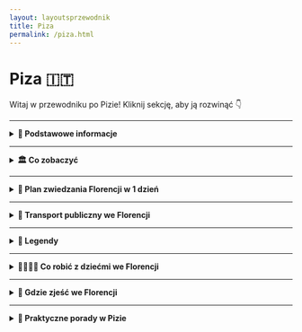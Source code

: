 ```yaml
---
layout: layoutsprzewodnik
title: Piza
permalink: /piza.html
---
```


# Piza 🇮🇹

Witaj w przewodniku po Pizie! Kliknij sekcję, aby ją rozwinąć 👇

---

<details>
  <summary><strong>📌 Podstawowe informacje</strong></summary>

  <h3>🗼 Piza – nie tylko wieża, która się nie słucha grawitacji</h3>
  <p>
    Piza to miasto, które zna cały świat... choćby z memów i fotek, na których ludzie próbują "podtrzymać" słynną wieżę. Ale spokojnie – to nie wszystko, co ma do zaoferowania! Choć <strong>Krzywa Wieża</strong> kradnie show, Piza to też eleganckie place, tajemnicze zaułki i rzeka Arno, która przecina ją z gracją modelki na wybiegach.
  </p>

  <p>
    To właśnie tutaj średniowiecze flirtuje z renesansem, a klimat włoskiego dolce vita wylewa się z każdej kawiarni. Mimo turystycznej sławy, Piza zachowała swój lokalny charakter – więc obok tłumu z aparatami znajdziesz też studentów, grających w szachy na skwerze, i starsze panie plotkujące przy espresso.
  </p>

  <p>
    Miasto jest kompaktowe – idealne na jednodniowy wypad lub leniwe zwiedzanie na piechotę. Do tego świetnie skomunikowane – tylko 15 minut pociągiem od lotniska i już możesz sprawdzać, czy wieża naprawdę się przechyla (spoiler: tak!).
  </p>

  <h3>✈️ Jak się dostać do Pizy?</h3>
  <ul>
    <li><strong>Samolotem:</strong> Lotnisko Pisa Galileo Galilei (PSA) – jedno z najbliższych centrum lotnisk w Europie! Do centrum dojedziesz w 5 minut pociągiem <em>PisaMover</em>.</li>
    <li><strong>Pociągiem:</strong> Bezpośrednie połączenia z Florencją (ok. 1h), Luką, Livorno i nawet Rzymem. Wysiądź na stacji <strong>Pisa Centrale</strong>.</li>
  </ul>

  <h3>🚶‍♂️ Poruszanie się po mieście</h3>
  <p>
    Zapomnij o taksówkach i komunikacji miejskiej – w Pizie królują nogi. Centrum jest zwarte, wszystko masz w zasięgu spaceru. A jeśli chcesz poczuć się jak lokal, wypożycz rower – śmiganie po nadbrzeżach Arno to czysta przyjemność.
  </p>

  <p>
    Piza to idealne połączenie fotogenicznego absurdu (patrz: wieża) i prawdziwego włoskiego luzu. Możesz ją "odhaczyć" w kilka godzin… albo zakochać się i zostać do zachodu słońca. W obu przypadkach: warto!
  </p>
</details>


---

<details>
  <summary><strong>🏛️ Co zobaczyć</strong></summary>

  <details>
  <summary><strong>⛪ Katedra Santa Maria del Fiore – serce Florencji i kamień milowy architektury</strong></summary>
  <p><strong>Współrzędne:</strong> <em>43.7731° N, 11.2556° E</em></p>

  <p>
    Gdy stoisz na <strong>Piazza del Duomo</strong>, nie da się jej nie zauważyć – <strong>Katedra Santa Maria del Fiore</strong> to prawdziwe arcydzieło, symbol miasta i jedno z największych osiągnięć architektury gotyckiej i renesansowej. Jej potężna kopuła dominuje nad panoramą Florencji i wciąż zachwyca – nie tylko rozmiarem, ale i rozmachem geniuszu Brunelleschiego.
  </p>

  <p>
    Budowa katedry rozpoczęła się w 1296 roku według projektu <strong>Arnolfa di Cambio</strong>, ale to dopiero w XV wieku Filippo Brunelleschi podjął się rzeczy niebywałej: stworzenia największej kopuły w Europie bez rusztowań. Efekt? Cud inżynierii, który do dziś inspiruje architektów z całego świata.
  </p>

  <p>
    Z zewnątrz fasada katedry olśniewa biało-zielono-różowym marmurem z Carrary, Prato i Maremmy, tworząc wyjątkowy patchwork kolorów. Wejście ozdobione jest scenami religijnymi, rzeźbami świętych i przepięknymi drzwiami. Ale prawdziwa magia zaczyna się, gdy spojrzysz w górę – ogromna <strong>kopuła</strong> z czerwoną dachówką góruje nad miastem jak korona.
  </p>

  <p>
    Wewnątrz katedry panuje surowy gotycki klimat, ale wystarczy spojrzeć w górę, by znów opadła szczęka – sklepienie zdobi monumentalny fresk <strong>"Sąd Ostateczny"</strong>, stworzony przez <strong>Giorgia Vasariego</strong> i <strong>Federica Zuccariego</strong>. Około 4000 m² malarstwa, które przyprawia o zawrót głowy.
  </p>

  <p>
    Dla odważnych czeka nie lada gratka – wspinaczka na kopułę! <strong>463 stopnie</strong> prowadzą przez wąskie korytarze między dwoma kopułami, a na górze czeka nagroda: widok na całą Florencję, jakiego nie znajdziesz nigdzie indziej.
  </p>
  
  <ul>
    <li><strong>Wejście do katedry:</strong> Bezpłatne (kolejki bywają długie!)</li>
    <li><strong>Wejście na kopułę:</strong> ok. 15–20€ (wymagana wcześniejsza rezerwacja online)</li>
    <li><strong>Muzeum, dzwonnica i baptysterium:</strong> dostępne w pakietach biletów</li>
  </ul>

  <p>
    Santa Maria del Fiore to nie tylko kościół – to historia, duma, geniusz ludzki zaklęty w marmurze i cegle. Nie odwiedzić jej, będąc we Florencji, to jak nie zjeść tam lodów – po prostu nie wypada!
  </p>

  <p>🪙 Ciekawostka: Kula, która spadła z nieba-W 1601 roku z kopuły Katedry Santa Maria del Fiore spadła ogromna kula – tzw. <strong>palla</strong> – wykonana z miedzi, mierząca ponad 2 metry średnicy i ważąca ok. 1800 kg! Kula runęła z wysokości, uderzyła w bruk Piazza del Duomo i… nikogo nie zabiła – co mieszkańcy uznali za cud. Dziś na placu możesz znaleźć <strong>metalową płytkę</strong> zaznaczającą dokładne miejsce, gdzie spadła.
  </p>
  
</details>

  <details>
  <summary><strong>🌉 Ponte Vecchio – most z duszą (i biżuterią)</strong></summary>
  <p><strong>Współrzędne:</strong> <em>43.7679° N, 11.2531° E</em></p>

  <p>
    <strong>Ponte Vecchio</strong>, czyli „Stary Most”, to jedna z ikon Florencji i jeden z najbardziej rozpoznawalnych mostów na świecie. Choć nazwa może sugerować zwykłą przeprawę przez rzekę, to tak naprawdę mało który most ma tyle historii, charakteru i... złota w jednym miejscu!
  </p>

  <p>
    Zbudowany pierwotnie w czasach rzymskich, kilkukrotnie niszczony przez powodzie i odbudowywany, swój obecny kształt zawdzięcza XIV-wiecznej rekonstrukcji. I właśnie od tego czasu Ponte Vecchio nieprzerwanie łączy dwa brzegi Arno – Oltrarno z centrum Florencji – ale też przeszłość z teraźniejszością.
  </p>

  <p>
    Co wyróżnia ten most? Przede wszystkim <strong>rząd urokliwych sklepików</strong> wbudowanych w jego konstrukcję. Kiedyś zajmowali je rzeźnicy, garbarze i piekarze – ale w XVI wieku książę Ferdynand I postanowił zastąpić „śmierdzące” zawody bardziej prestiżowymi. Tak oto na moście pojawili się <strong>złotnicy i jubilerzy</strong>, którzy są tu do dziś. Spacer po moście to jak przechadzka po luksusowym pasażu handlowym... tylko z widokiem na rzekę.
  </p>

  <p>
    Nad sklepikami biegnie jeszcze jedna ciekawostka – <strong>Korytarz Vasariego</strong>, tajny pasaż stworzony przez Giorgio Vasariego w 1565 roku. Łączy Pałac Vecchio z Pałacem Pittich, umożliwiając rodzinie Medyceuszy przemieszczanie się niezauważenie nad głowami ludu. Niestety, korytarz nie jest dostępny na co dzień – ale jego istnienie dodaje miejscu aurę tajemnicy.
  </p>

  <p>
    Ponte Vecchio ma też szczęście do przetrwania – jako jedyny most nie został zniszczony przez Niemców podczas II wojny światowej (według legendy to sam Hitler nakazał go oszczędzić). Dzięki temu możemy do dziś cieszyć się jego niepowtarzalnym urokiem, zwłaszcza o wschodzie lub zachodzie słońca.
  </p>

  <p>
    Most to nie tylko zabytek, ale też doskonały punkt na romantyczne zdjęcie lub... oświadczyny. W końcu czy jest lepsze miejsce na wyznanie miłości niż most, który sam wygląda jak z bajki?
  </p>

  <ul>
    <li><strong>Wstęp:</strong> Most dostępny bezpłatnie, otwarty całą dobę.</li>
    <li><strong>Tip:</strong> Najpiękniejszy widok na Ponte Vecchio jest z sąsiedniego mostu – <strong>Ponte Santa Trinita</strong>.</li>
  </ul>

  <p>
    Jeśli chcesz poczuć klimat starej Florencji, pomieszać luksus z historią i romantyzmem – Ponte Vecchio to absolutny „must-see”. A może wrócisz z pamiątką w postaci złotego pierścionka?
  </p>
</details>


  <details>
    <summary><strong>🎨 Galeria Uffizi – arcydzieła Botticellego i spółki</strong></summary>
    <p><strong>Współrzędne:</strong> <em>43.7686° N, 11.2556° E</em></p>
    <p>
      Jedno z najważniejszych muzeów sztuki na świecie. Znajdziesz tu „Narodziny Wenus” i „Wiosnę” Botticellego, dzieła Leonarda da Vinci, Michała Anioła, Tycjana i Caravaggia. Uffizi to podróż przez wieki malarstwa, w której każda sala to osobny rozdział historii sztuki. Najlepiej zarezerwuj bilety z wyprzedzeniem – to jedno z najczęściej odwiedzanych miejsc we Florencji.
    </p>
    <ul>
      <li><strong>Bilety:</strong> ok. 12–20€, obowiązkowa rezerwacja online w sezonie</li>
    </ul>
  </details>

  <details>
  <summary><strong>🏰 Palazzo Vecchio – serce władzy i historii Florencji</strong></summary>
  <p><strong>Współrzędne:</strong> <em>43.7696° N, 11.2558° E</em></p>

  <p>
    <strong>Palazzo Vecchio</strong>, czyli „Stary Pałac”, to nie tylko jedna z najbardziej rozpoznawalnych budowli we Florencji, ale i miejsce, gdzie naprawdę czuć potęgę dawnych rządów, intryg i renesansowego geniuszu. Od XIII wieku był siedzibą władzy miejskiej – od Signorii po wielkich książąt Toskanii. I nadal pełni funkcję ratusza!
  </p>

  <p>
    Pałac wznosi się dumnie nad <strong>Piazza della Signoria</strong>, otoczony rzeźbami i fontannami. Jego masywna sylwetka z wysoką wieżą (94 metry!) przyciąga wzrok – to wieża Arnolfo, z której roztacza się fantastyczny widok na całe miasto. Kiedyś służyła też za więzienie... Florencja nie bawiła się w półśrodki.
  </p>

  <p>
    Wnętrze pałacu zachwyca rozmachem i kunsztem. Znajdziesz tu m.in. <strong>Salone dei Cinquecento</strong>, czyli Salę Pięciuset – monumentalną salę obrad z niesamowitymi freskami Vasari’ego i... ukrytym przesłaniem. Pod niektórymi obrazami ponoć znajdują się dzieła Leonarda da Vinci, których nigdy nie dokończył. Tropiciele tajemnic i fani „Kodu Leonarda da Vinci” będą zachwyceni!
  </p>

  <p>
    Zwiedzanie pałacu to podróż przez kolejne epoki – renesansowe apartamenty Medyceuszy, tajne przejścia, sufitowe malowidła i symbolika, która mogłaby zapełnić kilka tomów. Szczególnie polecane są <strong>prywatne apartamenty Eleonory z Toledo</strong> – żony Kosmy I Medyceusza – pełne elegancji i bogactwa.
  </p>

  <p>
    Po zwiedzaniu wnętrz koniecznie wejdź na wieżę Arnolfo (o ile nie masz lęku wysokości). Wąskie schodki prowadzą aż na szczyt, skąd rozciąga się widok na Katedrę Santa Maria del Fiore, Arno i dachy Florencji – widok, który zostaje w głowie na długo.
  </p>

  <ul>
    <li><strong>Bilety:</strong> ok. 12,50€ (dorośli) za pałac, dodatkowo 10€ za wejście na wieżę.</li>
    <li><strong>Tip:</strong> Warto kupić bilet łączony na wieżę i muzeum – i zarezerwować go wcześniej online.</li>
  </ul>

  <p>
    Palazzo Vecchio to nie tylko muzeum – to żywa historia miasta. Miejsce, gdzie Medyceusze planowali polityczne rozgrywki, artyści tworzyli arcydzieła, a mieszkańcy Florencji protestowali i świętowali. Jeśli chcesz zrozumieć duszę Florencji – tu ją znajdziesz.
  </p>
</details>


  <details>
    <summary><strong>🗿 Galeria Akademii – Dawid w całej okazałości</strong></summary>
    <p><strong>Współrzędne:</strong> <em>43.7760° N, 11.2586° E</em></p>
    <p>
      Choć to niewielkie muzeum, przyciąga tłumy – a wszystko za sprawą rzeźby Dawida Michała Anioła. To arcydzieło renesansu robi wrażenie nie tylko rozmiarem, ale też detalem. Oprócz niego zobaczysz też niedokończone „Więźnie” – figury, które wyglądają, jakby dopiero co wyszły z marmuru.
    </p>
    <ul>
      <li><strong>Bilety:</strong> ok. 12–16€, warto kupić online</li>
    </ul>
  </details>

<details>
  <summary><strong>⛪ Bazylika Santa Croce – panteon włoskich geniuszy</strong></summary>
  <p><strong>Współrzędne:</strong> <em>43.7688° N, 11.2625° E</em></p>

  <p>
    <strong>Santa Croce</strong> to nie tylko majestatyczna świątynia – to swoista święta galeria historii Włoch. Znajduje się nieco na uboczu od głównych turystycznych szlaków, ale to właśnie tutaj serce Florencji bije rytmem sztuki, duchowości i pamięci o największych nazwiskach włoskiej kultury.
  </p>

  <p>
    Bazylika została wybudowana przez franciszkanów pod koniec XIII wieku, na bagnistych terenach poza średniowiecznymi murami miasta. Ale niech Cię nie zmyli jej skromne pochodzenie – to największy kościół franciszkański na świecie, ozdobiony elegancką fasadą z białego i zielonego marmuru.
  </p>

  <p>
    Wnętrze kryje <strong>groby i pomniki największych Włochów</strong>: Galileusza, Michała Anioła, Machiavellego, Rossiniego i wielu innych. Dlatego często mówi się o niej jako o "Panteonie Włoch" – miejsce, gdzie spoczywa geniusz narodowy.
  </p>

  <p>
    Poza grobami sławnych, Santa Croce to również miejsce duchowe i artystyczne. Zachwycą Cię freski Giotta w Kaplicy Bardi i Peruzzi, barwne witraże i ogromna drewniana krzyżowa konstrukcja dachu. W jednej z kaplic zobaczysz też <strong>Krucyfiks Cimabuego</strong> – dzieło, które ucierpiało podczas tragicznej powodzi w 1966 roku, ale przetrwało jako symbol siły kultury.
  </p>

  <p>
    Warto również odwiedzić <strong>krużganki i klasztor</strong> przylegający do bazyliki oraz piękne muzeum, gdzie znajdziesz wiele cennych relikwii i dzieł sztuki. A na dziedzińcu? Spokój, cień i historia cichutko opowiadająca o dawnych czasach.
  </p>

  <ul>
    <li><strong>Bilety:</strong> ok. 8€ (normalny wstęp); ulgowe dostępne. Warto zarezerwować online, by uniknąć kolejek.</li>
    <li><strong>Czas zwiedzania:</strong> ok. 1–1,5 godziny, jeśli chcesz dobrze wszystko zobaczyć i poczuć klimat miejsca.</li>
  </ul>

  <p>
    Santa Croce to miejsce, które łączy sacrum z geniuszem. Idealne na refleksję, zadumę i duchowy kontakt z wielkością. Wychodząc z bazyliki, poczujesz, że Florencja to coś więcej niż piękne widoki – to miasto duszy i umysłu.
  </p>
</details>

<details>
  <summary><strong>⛪ Bazylika San Lorenzo – najstarszy kościół Florencji i skarbnica Medyceuszy</strong></summary>
  <p><strong>Współrzędne:</strong> <em>43.7753° N, 11.2530° E</em></p>

  <p>
    <strong>San Lorenzo</strong> to kościół, który może i nie błyszczy marmurową fasadą (bo… jej po prostu nie ma!), ale za to skrywa jedne z największych skarbów renesansowej Florencji. To właśnie tutaj zaczyna się opowieść o Medyceuszach – najpotężniejszej rodzinie miasta, patronach sztuki i nieformalnych władcach renesansowej Europy.
  </p>

  <p>
    Choć kościół wygląda skromnie z zewnątrz, to jest <strong>najstarszym kościołem we Florencji</strong> – datowany na IV wiek! Przebudowany w XV wieku przez Filippa Brunelleschiego, stał się wzorcem renesansowej harmonii i przestrzeni. Wnętrze zachwyca eleganckimi proporcjami, jasnością i prostotą, które stanowiły rewolucję w epoce gotyckich przepychów.
  </p>

  <p>
    W środku znajdziesz <strong>grób Donatella</strong>, którego dzieła (jak ambona) również zdobią kościół. Ale najważniejsze są tu kaplice Medyceuszy:
  </p>

  <ul>
    <li><strong>Nowa Zakrystia</strong> – arcydzieło Michała Anioła, pełne symboliki i harmonii, z rzeźbami Nocy, Dnia, Zmierzchu i Poranka, czuwających nad grobami Wawrzyńca i Juliana Medyceuszy.</li>
    <li><strong>Stara Zakrystia</strong> – autorstwa Brunelleschiego, z freskami Donatella – klasyka włoskiej architektury sakralnej.</li>
    <li><strong>Biblioteka Laurenziana</strong> – zaprojektowana przez Michała Anioła, ze słynnymi spiralnymi schodami. Raj dla miłośników książek i renesansowego designu.</li>
  </ul>

  <p>
    Zwiedzając San Lorenzo, wędrujesz przez historię religii, sztuki i polityki Florencji. Każdy element – od kaplicy po grobowiec – opowiada o ambicjach i dziedzictwie rodu Medyceuszy, których wkład w rozwój miasta trudno przecenić.
  </p>

  <ul>
    <li><strong>Bilety:</strong> ok. 9€ za bazylikę i zakrystie; biblioteka płatna osobno</li>
    <li><strong>Czas zwiedzania:</strong> 1–1,5 godziny (więcej, jeśli kochasz Michała Anioła i historię Medyceuszy)</li>
  </ul>

  <p>
    Choć San Lorenzo nie ma efektownej fasady, ma wszystko inne: ducha renesansu, wielkie nazwiska i historię miasta zamkniętą w kamieniu. To miejsce, gdzie można naprawdę poczuć, czym była Florencja – serce sztuki i władzy.
  </p>
</details>



  <details>
    <summary><strong>🌳 Ogrody Boboli – zieleń i widoki Medyceuszy</strong></summary>
    <p><strong>Współrzędne:</strong> <em>43.7636° N, 11.2486° E</em></p>
    <p>
      Po drugiej stronie Arno rozciągają się Ogrody Boboli – kiedyś prywatny ogród rodziny Medyceuszy, dziś oaza zieleni, rzeźb i widoków. Spaceruj alejkami w cieniu cyprysów, podziwiaj fontanny i ukryte rzeźby. To idealne miejsce na odpoczynek od miejskiego zgiełku i chwile zadumy nad Florencją z góry.
    </p>
    <ul>
      <li><strong>Bilety:</strong> ok. 10–13€, można połączyć z wejściem do Pałacu Pitti</li>
    </ul>
  </details>

<details>
  <summary><strong>🕵️ Sekretne miejsca we Florencji</strong></summary>

  <h3>🧵 Corridoio Vasariano – tajemniczy korytarz nad miastem</h3>
  <p><em>Współrzędne: 43.7687° N, 11.2549° E</em></p>
  <p>
    Korytarz Vasariego to ukryte przejście, które łączy Palazzo Vecchio z Palazzo Pitti. Został zbudowany w 1565 roku dla rodziny Medyceuszy, by mogli przemieszczać się między pałacami bez wchodzenia na ulice. Biegnie m.in. nad Ponte Vecchio, przez sklepiki jubilerów! Zwykle niedostępny, czasem otwierany podczas specjalnych wydarzeń – jeśli masz okazję, skorzystaj!
  </p>

    <h3>🦶 Odcisk stopy na Piazza della Signoria</h3>
    <p><em>Współrzędne: 43.7696° N, 11.2558° E</em></p>
    <p>
      Na placu przed Palazzo Vecchio znajdziesz <strong>ślady stopy</strong> wyryte w kamieniu. Jedna wersja mówi, że zostawił je strażnik znudzony czekaniem. Druga – że to ślad po diable próbującym złapać grzesznika. Znajdź go i dotknij – ponoć przynosi szczęście.
    </p>
  
  <h3>🧑‍🎨 Autoportret na fasadzie katedry</h3>
    <p>
      Po lewej stronie wejścia do Katedry Santa Maria del Fiore znajdziesz <strong>miniaturową rzeźbę głowy</strong> z uśmiechem. To prawdopodobnie autoportret jednego z kamieniarzy, który chciał po cichu zostawić po sobie ślad. Niewielki gest – wieczna obecność.
    </p>
    
  <h3>🖼️ Tabernacoli – uliczne kapliczki z duszą</h3>
  <p><em>Rozsiane po całym mieście</em></p>
  <p>
    Spacerując po Florencji, zwróć uwagę na małe kapliczki – często wbudowane w rogi kamienic. W środku znajdziesz obrazy, płaskorzeźby lub figurki świętych. To duchowa mapa miasta – każda z nich to ślad dawnej Florencji i opowieść o wierze, ochronie przed zarazą lub wdzięczności za cud.
  </p>

  <h3>🔮 La Pietra dello Scandalo – kamień wstydu</h3>
  <p><em>Współrzędne: 43.7688° N, 11.2566° E (Piazza della Signoria)</em></p>
  <p>
    Na Piazza della Signoria, przy wejściu do Palazzo Vecchio, leży niewielki kamień – niemal niewidoczny. To tu skazańcy musieli uklęknąć i wysłuchać swojego wyroku. Dziś wielu przechodzi obok, nie wiedząc, że stąpa po miejscu grozy i pokuty. Lokalsi mówią, że przynosi pecha, jeśli się na nim stanie.
  </p>

  <h3>🌉 Most ukryty pod mostem – Ponte alle Grazie</h3>
  <p><em>Współrzędne: 43.7666° N, 11.2627° E</em></p>
  <p>
    Choć dziś to nowoczesna konstrukcja, Ponte alle Grazie kryje pod sobą relikty dawnych mostów. Archeolodzy odkryli tu pozostałości XIII-wiecznych struktur, które zostały zniszczone podczas wojny. Czasem, przy niskim stanie wody, możesz zobaczyć fundamenty starego mostu – jakby miasto mówiło: „jestem starsze, niż myślisz”.
  </p>

  <h3>🦴 Krypta pod kościołem Santa Reparata</h3>
  <p><em>Współrzędne: 43.7731° N, 11.2560° E (pod Katedrą Duomo)</em></p>
  <p>
    Mało kto wie, że pod słynną katedrą kryje się jeszcze starszy kościół – Santa Reparata. Wchodząc do krypty (w ramach biletu do Duomo), zobaczysz starożytne fundamenty, sarkofagi i fragmenty mozaik. To jak cofnięcie się w czasie o 1500 lat – dosłownie pod nogami tysięcy turystów.
  </p>

</details>

</details>

---

<details>
  <summary><strong>📅 Plan zwiedzania Florencji w 1 dzień</strong></summary>

  <h3>⛪ Start: Katedra Santa Maria del Fiore (Duomo)</h3>
  <p>
    Dzień zacznij od ikony Florencji – monumentalnej katedry Duomo z charakterystyczną kopułą Brunelleschiego. Warto wejść do środka, by zobaczyć malowidła kopuły, a jeśli masz kondycję – wspinaczka na sam szczyt nagrodzi Cię widokiem zapierającym dech w piersiach.
  </p>
  <p><strong>Współrzędne:</strong> 43.7731° N, 11.2560° E</p>

  <h3>🔔 Dzwonnica Giotta i Baptysterium</h3>
  <p>
    Obok katedry znajdują się dwa równie imponujące zabytki: <strong>Dzwonnica Giotta</strong> (414 stopni, ale warto!) oraz <strong>Baptysterium św. Jana</strong> z legendarnymi Drzwiami Raju autorstwa Ghibertiego. Detale złotych płaskorzeźb dosłownie wciągają w biblijną opowieść.
  </p>
  <p><strong>Współrzędne:</strong> 43.7732° N, 11.2559° E</p>

  <h3>🛍️ Via dei Calzaiuoli – florentyńska arteria życia</h3>
  <p>
    Przejdź deptakiem Via dei Calzaiuoli – po drodze czekają eleganckie sklepy, kawiarnie i historyczne budynki. Po prawej stronie zobaczysz <strong>Orsanmichele</strong> – dawny kościół i spichlerz z niszami pełnymi rzeźb znanych mistrzów.
  </p>

  <h3>⛲ Piazza della Signoria i Palazzo Vecchio</h3>
  <p>
    Przed Tobą serce polityczne dawnej Florencji – plac z fontanną Neptuna, kopiami rzeźb Michała Anioła i Donatella oraz majestatycznym ratuszem <strong>Palazzo Vecchio</strong>. Można go zwiedzać, wejść na wieżę, a nawet odkryć tajne przejścia!
  </p>
  <p><strong>Współrzędne:</strong> 43.7696° N, 11.2558° E</p>

  <h3>🍝 Lunch: Mercato Centrale lub Trattoria w okolicach San Lorenzo</h3>
  <p>
    Idealna pora na lunch! <strong>Mercato Centrale</strong> to uczta z widelcem w ręku – od świeżych past, przez lampredotto (kanapkę z flakami), po domowe tiramisu. Alternatywa: lokalna trattoria z tagliatelle al ragù lub pizzą prosto z pieca.
  </p>

  <h3>🧱 Bazylika San Lorenzo i grobowce Medyceuszy</h3>
  <p>
    Po obiedzie odwiedź bazylikę związaną z rodziną Medyceuszy. Znajdziesz tu grobowce zaprojektowane przez Michała Anioła i imponujące wnętrza. Można też zajrzeć do biblioteki Laurenziana – dzieła architektonicznej wyobraźni renesansu.
  </p>
  <p><strong>Współrzędne:</strong> 43.7751° N, 11.2539° E</p>

  <h3>🌉 Ponte Vecchio – most pełen złota</h3>
  <p>
    Czas na romantykę! <strong>Ponte Vecchio</strong> to najstarszy most w mieście, pełen sklepików jubilerskich. Poza błyskotkami, znajdziesz tu panoramę rzeki Arno, idealną do zdjęć i krótkiego odpoczynku na murku z lodem w ręku.
  </p>
  <p><strong>Współrzędne:</strong> 43.7679° N, 11.2531° E</p>

  <h3>🌳 Ogród Różany lub Plac Michała Anioła</h3>
  <p>
    Z mostu przejdź na drugą stronę Arno i wejdź (lub podjedź autobusem) na <strong>Piazzale Michelangelo</strong>. Po drodze odwiedź <strong>Giardino delle Rose</strong> – ukryty ogród pełen zapachu róż i rzeźb, idealny na krótki chillout. A z tarasu na Piazzale zobaczysz całą Florencję jak na dłoni.
  </p>
  <p><strong>Współrzędne (Piazzale Michelangelo):</strong> 43.7629° N, 11.2650° E</p>

  <h3>🍷 Wieczór: Aperitivo na Via de’ Benci</h3>
  <p>
    Zakończ dzień na Via de’ Benci lub w okolicach Piazza Santa Croce – bary z lampką wina i deską serów oraz widokiem na pięknie podświetloną bazylikę. Po takim dniu – tylko uśmiech i toast za Florencję!
  </p>

</details>

---

<details>
  <summary><strong>🚌 Transport publiczny we Florencji</strong></summary>

  <p>
    Florencja to miasto kompaktowe – większość atrakcji ogarniesz na piechotę. Ale kiedy nogi powiedzą „basta”, z pomocą przychodzi transport publiczny. Obsługuje go firma <strong>ATAF</strong>, a także linie tramwajowe, w tym bezpośrednia na lotnisko.
  </p>

  <h3>🚋 Tramwaj</h3>
  <ul>
    <li><strong>Linia T1:</strong> Careggi ↔ Villa Costanza – przez centrum</li>
    <li><strong>Linia T2:</strong> Lotnisko ↔ Piazza dell’Unità – szybki dojazd do centrum</li>
    <li><strong>Częstotliwość:</strong> co 4–10 minut, od rana do północy (w weekendy dłużej)</li>
  </ul>

  <h3>🚌 Autobusy</h3>
  <ul>
    <li>Operatorem jest ATAF – autobusy docierają niemal wszędzie</li>
    <li>W centrum kursują małe busy, np. <strong>C1 i C2</strong></li>
    <li><strong>Linia 7:</strong> łączy centrum z Fiesole – idealnie na wycieczkę z widokiem</li>
  </ul>

  <h3>🎫 Bilety</h3>
  <ul>
    <li><strong>1,50€</strong> – ważny 90 minut (na autobus i tramwaj)</li>
    <li>Dostępne też bilety 24h, 3-dniowe i tygodniowe</li>
    <li><strong>Gdzie kupić?</strong> kioski, automaty, aplikacja Tabnet lub SMS (włoską kartą SIM)</li>
  </ul>

  <h3>🛬 Jak dojechać z lotniska Firenze-Peretola do centrum?</h3>

  <h4>🚈 Tramwaj T2 (najlepsza opcja)</h4>
  <ul>
    <li><strong>Start:</strong> Przystanek Peretola Aeroporto (tuż przy terminalu)</li>
    <li><strong>Koniec:</strong> Piazza dell’Unità – 5 minut spacerem od katedry</li>
    <li><strong>Czas:</strong> ok. 20–25 minut</li>
    <li><strong>Cena:</strong> 1,50€ (standardowy bilet ATAF)</li>
  </ul>

  <h4>🚕 Taksówka</h4>
  <ul>
    <li>Postój znajduje się tuż przed wyjściem z lotniska</li>
    <li><strong>Oficjalna ryczałtowa cena:</strong> ok. 22–25€ do centrum (dodatki za bagaż/noc)</li>
    <li>Szybko i wygodnie – ale drożej niż tramwaj</li>
  </ul>

  <h4>🚘 Uber/Bolt</h4>
  <ul>
    <li>Dostępny w Florencji, ale często droższy niż taksówka (szczególnie w godzinach szczytu)</li>
    <li>Może wymagać podejścia poza terminal (dla odbioru)</li>
  </ul>

  <h4>🚌 Shuttle bus</h4>
  <ul>
    <li>Niektóre hotele oferują własny transfer – warto zapytać</li>
    <li>Istnieją też prywatne firmy (np. Terravision), ale tramwaj i tak jest wygodniejszy</li>
  </ul>

  <h3>💡 Pro tip:</h3>
  <p>
    Tramwaj T2 to złoto – tanio, wygodnie, bez korków. Ale jeśli przyjeżdżasz w nocy lub z dużym bagażem – taxi może być Twoim wybawieniem.
  </p>

</details>

---

<details>
  <summary><strong>📖 Legendy</strong></summary>

  <h3>🧟‍♂️ „Kamienna głowa sprawiedliwości” – Piazza della Signoria</h3>
  <p><em>Współrzędne: 43.7689° N, 11.2567° E</em></p>
  <p>
    Spójrz uważnie na ścianę Palazzo Vecchio, a zobaczysz... głowę. Wmurowaną na wysokości wzroku. Legenda mówi, że artysta (niektórzy twierdzą, że sam Michał Anioł) wyrzeźbił ją jednym ruchem dłuta, znudzony rozmową z przechodniem. Inna wersja – to portret skazańca, który tam czekał na egzekucję. Nie patrz zbyt długo – ponoć przyciąga nieszczęścia.
  </p>

  <h3>🌙 Duch zakonnicy z Mostu Złotników</h3>
  <p><em>Współrzędne: 43.7679° N, 11.2531° E (Ponte Vecchio)</em></p>
  <p>
    Most Złotników pełen jest życia, ale nocą... podobno nie jesteś tam sam. W renesansie zakonnica z pobliskiego klasztoru została skazana za miłość do żołnierza. Dziś jej cień wędruje nocami w stronę rzeki. Jeśli poczujesz nagły chłód – to może właśnie ona. Lokalsi twierdzą, że lepiej nie zostawać tam po zmroku.
  </p>

  <h3>🔮 Zegar w Palazzo Vecchio, który nie działa... ale ostrzega</h3>
  <p><em>Współrzędne: 43.7693° N, 11.2560° E</em></p>
  <p>
    Na wieży Palazzo Vecchio znajduje się zegar – niby zwykły, ale... chodzi tylko wtedy, gdy miastu grozi niebezpieczeństwo. Kiedyś ponoć ruszył sam z siebie na dzień przed powodzią w 1966 roku. Od tamtej pory mieszkańcy zerkają na niego z niepokojem – bo kiedy tyka, coś może się wydarzyć.
  </p>

  <h3>⛓️ Uwięziony dzwon – Santa Maria del Fiore</h3>
  <p><em>Współrzędne: 43.7731° N, 11.2560° E</em></p>
  <p>
    W słynnej katedrze znajduje się dzwon, który podobno nigdy nie bije przypadkiem. Legenda mówi, że kiedyś bił sam z siebie, ostrzegając miasto przed najazdem. Później kapłani go "spętali" – i dziś rozlega się tylko w ważnych chwilach. Niektórzy wierzą, że usłyszenie go oznacza ważną zmianę w życiu.
  </p>

  <h3>🐍 Bazyliszek z Via Tosinghi</h3>
  <p><em>Współrzędne: 43.7734° N, 11.2551° E</em></p>
  <p>
    W średniowieczu mówiono, że pod domem przy Via Tosinghi grasował bazyliszek – stworzenie o spojrzeniu śmiertelnym jak rachunek za nocleg w centrum Florencji. Dopiero modlitwy zakonników i relikwie św. Zenobiusza wygnały potwora. Dziś kamienica stoi spokojnie, ale niektórzy mówią, że nocą słychać syk zza ściany...
  </p>

</details>

---


<details>
  <summary><strong>👨‍👩‍👧‍👦 Co robić z dziećmi we Florencji</strong></summary>

  <h3>🧪 Museo Galileo – nauka w stylu retro</h3>
  <p><em>Współrzędne: 43.7675° N, 11.2563° E</em></p>
  <p>
    To muzeum nauki to raj dla młodych odkrywców. Modele wynalazków, interaktywne ekspozycje, astrolabia, lunety i... palec Galileusza (tak, naprawdę!). Dzieci mogą dotykać, przekręcać, eksperymentować – czyli wszystko to, co uwielbiają. Nauka w wersji „wow!”.
  </p>

  <h3>🦁 Ogród Boboli – bieganie po królewsku</h3>
  <p><em>Współrzędne: 43.7626° N, 11.2509° E</em></p>
  <p>
    Gigantyczny park pełen alejek, fontann, grot i ukrytych zakątków – idealny na rodzinny spacer. Dzieci mogą się tam wybiegać do woli, a rodzice nacieszyć się widokami na miasto. A może piknik w cieniu cyprysów? Czemu nie!
  </p>

  <h3>🖼️ Palazzo Vecchio – pałac z zagadkami</h3>
  <p><em>Współrzędne: 43.7693° N, 11.2560° E</em></p>
  <p>
    Historyczny pałac z opcją „dziecięcej misji”! W specjalnych trasach dla rodzin dzieci mogą wcielić się w małych odkrywców i szukać symboli ukrytych w salach, sufitach i obrazach. Czasem dostępne są też warsztaty plastyczne – sztuka przez zabawę.
  </p>

  <h3>🚂 Mini-pociąg turystyczny po Florencji</h3>
  <p><em>Start: Piazza della Repubblica</em></p>
  <p>
    Jeśli dzieciom brakuje sił, a Ty chcesz jeszcze coś zobaczyć – wskoczcie do mini-pociągu, który objeżdża najważniejsze atrakcje Florencji z audioprzewodnikiem. Świetna opcja na krótki relaks, a dzieciaki będą miały frajdę z jazdy!
  </p>

  <h3>🍦 Polowanie na najlepsze lody</h3>
  <p>
    Florencja to także stolica gelato! Zróbcie rodzinne wyzwanie – kto znajdzie najlepszą lodziarnię w mieście? Polecamy: <strong>Gelateria dei Neri</strong>, <strong>Vivoli</strong> lub <strong>La Carraia</strong>. Uwaga: mogą się powtarzać prośby o „jeszcze jedną kulkę”!
  </p>

  <h3>🎨 Laboratoria i warsztaty w muzeach</h3>
  <p>
    W niektórych florentyńskich muzeach (jak Palazzo Strozzi czy Museo degli Innocenti) odbywają się specjalne zajęcia dla dzieci: malowanie, rzeźbienie, tworzenie masek. Warto sprawdzić kalendarz wydarzeń przed wyjazdem – dzieciaki będą zachwycone!
  </p>

</details>

---

<details>
  <summary><strong>🍝 Gdzie zjeść we Florencji</strong></summary>

  <h3>🥩 Trattoria ZaZa – klasyka w sercu miasta</h3>
  <p><em>Adres: Piazza del Mercato Centrale 26</em></p>
  <p>
    Kultowa trattoria z ogromnym wyborem dań toskańskich – od <strong>bistecca alla fiorentina</strong> po pappardelle z dziczyzną. Klimatyczne wnętrza i rozsądne ceny jak na tak popularne miejsce. Rezerwacja wskazana!
  </p>

  <h3>🍷 Trattoria Sostanza – prawdziwy domowy smak</h3>
  <p><em>Adres: Via della Porcellana 25</em></p>
  <p>
    Mała, autentyczna knajpka bez wielkiego szyldu. Znana z kultowego kurczaka w maśle i rustykalnego klimatu. Tu wszystko jest jak kiedyś – menu proste, ale smaki zapadają w pamięć.
  </p>

  <h3>🍕 Gusta Pizza – street food na wypasie</h3>
  <p><em>Adres: Via Maggio 46</em></p>
  <p>
    Jedna z najlepszych pizz na wynos we Florencji. Cienkie, chrupiące, serwowane w kartonie – idealne, by zjeść je siedząc na schodach kościoła Santo Spirito z widokiem na lokalne życie.
  </p>

  <h3>💰 Trattoria Da Rocco – tanio, lokalnie, smacznie</h3>
  <p><em>Adres: Mercato di Sant’Ambrogio</em></p>
  <p>
    Ulubiona przez studentów i lokalsów. Codziennie inne menu, przystępne ceny i porządne porcje. Świetna okazja, żeby zjeść jak Florentyńczyk, a nie turysta.
  </p>

  <h3>🍔 I’ Girone De’ Ghiotti – panini z duszą</h3>
  <p><em>Adres: Via dei Cimatori 23r</em></p>
  <p>
    Jeśli masz ochotę na szybki lunch, koniecznie zajrzyj tutaj. Ogromny wybór świeżych panini z lokalnymi składnikami (szynka, pecorino, grillowane warzywa). Szybko, tanio i bardzo pysznie!
  </p>

  <h3>🧀 Mercato Centrale – kulinarne centrum miasta</h3>
  <p><em>Adres: Piazza del Mercato Centrale</em></p>
  <p>
    Górna część hali targowej zamieniła się w stylową strefę gastro z lokalnymi stoiskami: makarony, sery, owoce morza, lody i wino. Idealne miejsce, by spróbować wszystkiego po trochu.
  </p>

  <h3>🍦 Najlepsze gelato we Florencji</h3>
  <ul>
    <li><strong>Gelateria dei Neri</strong> – Via dei Neri 20</li>
    <li><strong>La Carraia</strong> – Piazza Nazario Sauro 25</li>
    <li><strong>Vivoli</strong> – Via dell’Isola delle Stinche 7r</li>
  </ul>
  <p>Spróbuj smaków jak pistacja z Bronte, ricotta z figami czy sorbet z wina Chianti – lody z klasą i charakterem!</p>

</details>

---

<details>
  <summary><strong>🧳 Praktyczne porady w Pizie</strong></summary>

  <h3>💶 Coperto i napiwki – małe litery na rachunku</h3>
  <p>
    W Pizie <strong>coperto</strong> (opłata za nakrycie) to klasyk – zwykle 1–3€. Nie denerwuj się, to nie pomyłka, tylko włoski styl. Napiwek? Nie jest obowiązkowy, ale jeśli kelner był bardziej serdeczny niż ciocia na święta, zostaw euro lub dwa.
  </p>

  <h3>🛍️ Co warto kupić?</h3>
  <ul>
    <li><strong>Miniatura Krzywej Wieży</strong> – obowiązkowa pamiątka, najlepiej taka, której nie da się postawić prosto</li>
    <li><strong>Produkty z oliwek i trufli</strong> – Toskania tym stoi</li>
    <li><strong>Wina z regionu</strong> – np. Chianti, najlepiej kupione lokalnie, nie na stacji benzynowej</li>
    <li><strong>Kawa Vergnano lub Lavazza</strong> – by zabrać włoski poranek do domu</li>
  </ul>

  <h3>🚫 Czego unikać?</h3>
  <ul>
    <li>Restauracji tuż przy Krzywej Wieży – ceny wysokie jak jej nachylenie, jakość… no różna</li>
    <li>Kupowania selfie-sticków od ulicznych sprzedawców – serio, masz rękę</li>
    <li>Ignorowania biletów na transport – kontrola potrafi pojawić się znienacka jak korek na autostradzie</li>
    <li>Myślenia, że Piza to tylko jedna wieża – miasto ma więcej do pokazania!</li>
  </ul>

  <h3>🗣️ Podstawowe zwroty po włosku</h3>
  <ul>
    <li><strong>Salve!</strong> – uniwersalne powitanie</li>
    <li><strong>Una pizza margherita, per favore</strong> – nie trzeba więcej dodawać</li>
    <li><strong>Mi scusi</strong> – przepraszam</li>
    <li><strong>Quanto costa?</strong> –

